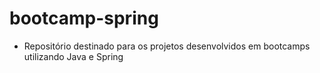 # bootcamp-spring

- Repositório destinado para os projetos desenvolvidos em bootcamps utilizando Java e Spring
